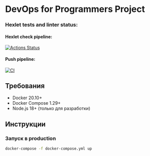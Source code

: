 # DevOps for Programmers Project

### Hexlet tests and linter status:

#### Hexlet check pipeline:
[![Actions Status](https://github.com/nujensait/devops-for-programmers-project-74/actions/workflows/hexlet-check.yml/badge.svg)](https://github.com/nujensait/devops-for-programmers-project-74/actions)

#### Push pipeline:
[![CI](https://github.com/nujensait/devops-for-programmers-project-74/actions/workflows/push.yml/badge.svg)](https://github.com/nujensait/devops-for-programmers-project-74/actions/workflows/push.yml)

## Требования
- Docker 20.10+
- Docker Compose 1.29+
- Node.js 18+ (только для разработки)

## Инструкции
### Запуск в production
```bash
docker-compose -f docker-compose.yml up
```
